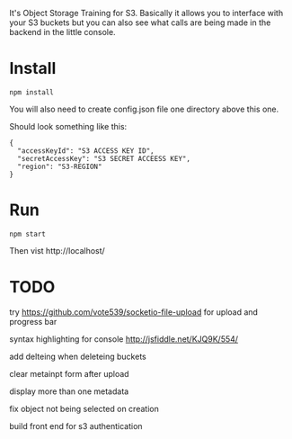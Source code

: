 It's Object Storage Training for S3. Basically it allows you to interface with your S3 buckets but you can also see what calls are being made in the backend in the little console.

# Install

```npm install```

You will also need to create config.json file one directory above this one.

Should look something like this:

```
{ 
  "accessKeyId": "S3 ACCESS KEY ID",
  "secretAccessKey": "S3 SECRET ACCEESS KEY", 
  "region": "S3-REGION" 
}
```

# Run

```npm start```

Then vist http://localhost/ 

# TODO

try https://github.com/vote539/socketio-file-upload for upload and progress bar

syntax highlighting for console  http://jsfiddle.net/KJQ9K/554/

add delteing when deleteing buckets

clear metainpt form after upload

display more than one metadata

fix object not being selected on creation

build front end for s3 authentication

